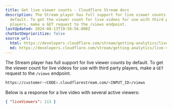 ```yaml
---
title: Get live viewer counts · Cloudflare Stream docs
description: The Stream player has full support for live viewer counts by
  default. To get the viewer count for live videos for use with third party
  players, make a GET request to the /views endpoint.
lastUpdated: 2024-08-13T19:56:56.000Z
chatbotDeprioritize: false
source_url:
  html: https://developers.cloudflare.com/stream/getting-analytics/live-viewer-count/
  md: https://developers.cloudflare.com/stream/getting-analytics/live-viewer-count/index.md
---
```


The Stream player has full support for live viewer counts by default. To get the viewer count for live videos for use with third party players, make a `GET` request to the `/views` endpoint.

```bash
https://customer-<CODE>.cloudflarestream.com/<INPUT_ID>/views
```

Below is a response for a live video with several active viewers:

```json
{ "liveViewers": 113 }
```
